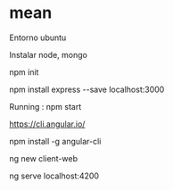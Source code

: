 # mean

Entorno ubuntu

Instalar node, mongo

npm init

npm install express --save
localhost:3000


Running : npm start

https://cli.angular.io/

npm install -g angular-cli

ng new client-web

ng serve
localhost:4200